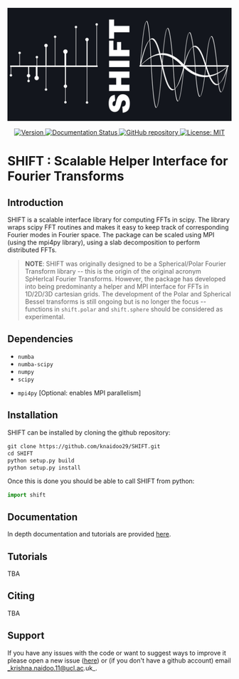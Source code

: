 ![biglogo](docs/source/_static/SHIFT_logo_large_github.jpg)

<p align="center">
    <a href="https://img.shields.io/github/v/release/knaidoo29/SHIFT">  
      <img src="https://img.shields.io/github/v/release/knaidoo29/SHIFT" alt="Version">
      </a>
    <a href="https://shift.readthedocs.io/en/latest/">
    <img src="https://readthedocs.org/projects/shift/badge/?version=latest" alt="Documentation Status">
    </a>
    <a href="https://github.com/knaidoo29/SHIFT">
    <img src="https://img.shields.io/badge/GitHub-repo-blue?logo=github" alt="GitHub repository">
    </a>
    <a href="https://opensource.org/licenses/MIT">
    <img src="https://img.shields.io/badge/License-MIT-yellow.svg" alt="License: MIT">
    </a>
</p>

# SHIFT : Scalable Helper Interface for Fourier Transforms

## Introduction

SHIFT is a scalable interface library for computing FFTs in scipy. The library wraps scipy FFT routines and makes it easy to keep track of corresponding Fourier modes in Fourier space. The package can be scaled using MPI (using the mpi4py library), using a slab decomposition to perform distributed FFTs.

> **NOTE**: SHIFT was originally designed to be a Spherical/Polar Fourier Transform library -- this is the origin of the original acronym SpHerIcal Fourier Transforms. However, the package has developed into being predominanty a helper and MPI interface for FFTs in 1D/2D/3D cartesian grids. The development of the Polar and Spherical Bessel transforms is still ongoing but is no longer the focus -- functions in `shift.polar` and `shift.sphere` should be considered as experimental.

## Dependencies

* `numba`
* `numba-scipy`
* `numpy`
* `scipy`
<!-- * `healpy` -->
* `mpi4py` [Optional: enables MPI parallelism]

## Installation

SHIFT can be installed by cloning the github repository:

```
git clone https://github.com/knaidoo29/SHIFT.git
cd SHIFT
python setup.py build
python setup.py install
```

Once this is done you should be able to call SHIFT from python:


```python
import shift
```

## Documentation

In depth documentation and tutorials are provided [here](https://shift.readthedocs.io/).

## Tutorials

TBA

## Citing

TBA

## Support

If you have any issues with the code or want to suggest ways to improve it please open a new issue ([here](https://github.com/knaidoo29/SHIFT/issues))
or (if you don't have a github account) email _krishna.naidoo.11@ucl.ac.uk_.
